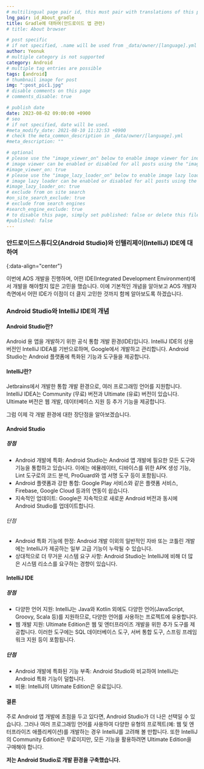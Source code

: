 ```yaml
---
# multilingual page pair id, this must pair with translations of this page. (This name must be unique)
lng_pair: id_About_gradle
title: Gradle에 대하여(안드로이드 앱 관련)
# title: About browser

# post specific
# if not specified, .name will be used from _data/owner/[language].yml
author: Yeonuk
# multiple category is not supported
category: Android
# multiple tag entries are possible
tags: [android]
# thumbnail image for post
img: ":post_pic1.jpg"
# disable comments on this page
# comments_disable: true

# publish date
date: 2023-08-02 09:00:00 +0900
# seo
# if not specified, date will be used.
#meta_modify_date: 2021-08-10 11:32:53 +0900
# check the meta_common_description in _data/owner/[language].yml
#meta_description: ""

# optional
# please use the "image_viewer_on" below to enable image viewer for individual pages or posts (_posts/ or [language]/_posts folders).
# image viewer can be enabled or disabled for all posts using the "image_viewer_posts: true" setting in _data/conf/main.yml.
#image_viewer_on: true
# please use the "image_lazy_loader_on" below to enable image lazy loader for individual pages or posts (_posts/ or [language]/_posts folders).
# image lazy loader can be enabled or disabled for all posts using the "image_lazy_loader_posts: true" setting in _data/conf/main.yml.
#image_lazy_loader_on: true
# exclude from on site search
#on_site_search_exclude: true
# exclude from search engines
#search_engine_exclude: true
# to disable this page, simply set published: false or delete this file
#published: false
---
```


<!-- outline-start -->

### 안드로이드스튜디오(Android Studio)와 인텔리제이(IntelliJ) IDE에 대하여

{:data-align="center"}

<!-- outline-end -->

이번에 AOS 개발을 진행하며, 어떤 IDE(Integrated Development Environment)에서 개발을 해야할지 많은 고민을 했습니다.
이에 기본적인 개념을 알아보고 AOS 개발자 측면에서 어떤 IDE가 이점이 더 클지 고민한 것까지 함께 알아보도록 하겠습니다.

### Android Studio와 IntelliJ IDE의 개념

#### Android Studio란?

Android 용 앱을 개발하기 위한 공식 통합 개발 환경(IDE)입니다.
IntelliJ IDE의 상용 버전인 IntelliJ IDEA를 기반으로하며, Google에서 개발하고 관리합니다.
Android Studio는 Android 플랫폼에 특화된 기능과 도구들을 제공합니다.

#### IntelliJ란?

Jetbrains에서 개발한 통합 개발 환경으로, 여러 프로그래밍 언어를 지원합니다.
IntelliJ IDEA는 Community (무료) 버전과 Ultimate (유료) 버전이 있습니다.
Ultimate 버전은 웹 개발, 데이터베이스 지원 등 추가 기능을 제공합니다.

그럼 이제 각 개발 환경에 대한 장단점을 알아보겠습니다.

#### Android Studio

##### 장점

- Android 개발에 특화: Android Studio는 Android 앱 개발에 필요한 모든 도구와 기능을 통합하고 있습니다. 이에는 에뮬레이터, 디바이스를 위한 APK 생성 기능, Lint 도구로의 코드 분석, ProGuard와 앱 서명 도구 등이 포함됩니다.
- Android 플랫폼과 강한 통합: Google Play 서비스와 같은 플랫폼 서비스, Firebase, Google Cloud 등과의 연동이 쉽습니다.
- 지속적인 업데이트: Google은 지속적으로 새로운 Android 버전과 동시에 Android Studio를 업데이트합니다.

###### 단점

- Android 특화 기능에 한정: Android 개발 이외의 일반적인 자바 또는 코틀린 개발에는 IntelliJ가 제공하는 일부 고급 기능이 누락될 수 있습니다.
- 상대적으로 더 무거운 시스템 요구 사항: Android Studio는 IntelliJ에 비해 더 많은 시스템 리소스를 요구하는 경향이 있습니다.

#### IntelliJ IDE

##### 장점

- 다양한 언어 지원: IntelliJ는 Java와 Kotlin 외에도 다양한 언어(JavaScript, Groovy, Scala 등)를 지원하므로, 다양한 언어를 사용하는 프로젝트에 유용합니다.
- 웹 개발 지원: Ultimate Edition은 웹 및 엔터프라이즈 개발을 위한 추가 도구를 제공합니다. 이러한 도구에는 SQL 데이터베이스 도구, 서버 통합 도구, 스프링 프레임워크 지원 등이 포함됩니다.

##### 단점

- Android 개발에 특화된 기능 부족: Android Studio와 비교하여 IntelliJ는 Android 특화 기능이 덜합니다.
- 비용: IntelliJ의 Ultimate Edition은 유료입니다.

#### 결론

주로 Android 앱 개발에 초점을 두고 있다면, Android Studio가 더 나은 선택일 수 있습니다.
그러나 여러 프로그래밍 언어를 사용하여 다양한 유형의 프로젝트(예: 웹 및 엔터프라이즈 애플리케이션)를 개발하는 경우 IntelliJ를 고려해 볼 만합니다.
또한 IntelliJ의 Community Edition은 무료이지만, 모든 기능을 활용하려면 Ultimate Edition을 구매해야 합니다.

**저는 Android Studio로 개발 환경을 구축했습니다.**
